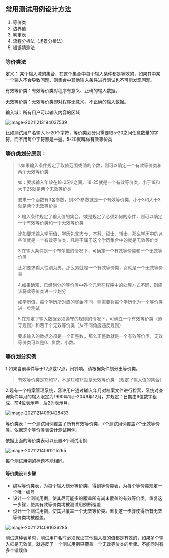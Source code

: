 ## 常用测试用例设计方法

1. 等价类
2. 边界值
3. 判定表
4. 流程分析法（场景分析法）
5. 错误猜测法

### 等价类法

定义： 某个输入域的集合，在这个集合中每个输入条件都是等效的，如果其中某一个输入不会导致问题，则集合中其他输入条件进行测试也不可能发现问题。

有效等价类：有效等价类对程序有意义、正确的输入数据。

无效等价类：无效等价类即对程序无意义、不正确的输入数据。

输入域：所有用户可以输入内容的区域

![image-20211213194037539](C:\Users\HP\AppData\Roaming\Typora\typora-user-images\image-20211213194037539.png)

比如测试用户名输入 5-20个字符，等价类划分只需要取5-20之间任意数量的字符，而不用每个字符都是一遍。5-20就叫做有效等价类

### 等价类划分原则：

> 1.如果输入条件规定了取值范围或值的个数，则可以确定一个有效等价类和两个无效等价类
>
> ​	如：要求输入年龄在18-25岁之间，18-25就是一个有效等价类，小于18和大于25就是两个无效等价类
>
> ​	要求一个函数有3各参数，则3个参数就是一个有效等价类，小于3和大于3就是两个无效等价类
>
> 2.输入条件规定了输入值的集合，或是规定了必须如何的条件，则可以确定一个有效等价类和一个无效等价类
>
> ​	比如要求输入学历值，学历包含大专、本科、硕士、博士，那么学历中的这些值就是一个有效等价类，凡是不属于这个学历集合中的就是无效等价类
>
> 3.在输入条件是一个布尔值的情况下，可确定一个有效等价类和一个无效等价类
>
> ​	比如要求输入性别为男，那么男就是一个有效等价类，女就是一个无效等价类
>
> 4.如果确知，已经划分的等价类中各个元素在程序中的处理方式不同，则应该将此等价类进一步划分
>
> ​	如学历值，每个学历所对应的奖金不同，则需要将每个学历化为一个等价类进一步测试
>
> 5.在规定了输入数据必须遵守的规则的情况下，可确立一个有效等价类（遵守规则）和若干个无效等价类（从不同角度违反规则）
>
> ​	要求输入的数据必须是一个正整数，那么正整数就是一个有效等价类，无效等价类可以是0、负数，小数。

### 等价划分实例

1.如果当前事件等于12点或17点，闹铃响。请根据条件划分出等价类。

> 有效等价类是12和17，不是12和17就是无效等价类 （规定了输入值的集合）

2.现有一个档案管理系统，容许用户通过输入年月对档案文件进行检索，系统对查询条件年月的输入限定为1990年1月~2049年12月，并规定：日期由6位数字组成，前4位表示年，后2为表示月。

![image-20211214090428433](C:\Users\HP\AppData\Roaming\Typora\typora-user-images\image-20211214090428433.png)

等价类表：一个测试用例覆盖了所有有效等价类，7个测试用例覆盖7个无效等价类。依据这个等价类表设计测试用例。

依据上面的等价类表可以设置8个测试用例

![image-20211214091215265](C:\Users\HP\AppData\Roaming\Typora\typora-user-images\image-20211214091215265.png)

每个测试用例的标题不能相同。

#### 等价类设计步骤

- 编写等价类表，为每个输入划分等价类，得到等价类表，为每个等价类规定一个唯一编号
- 设计一个测试用例，使其尽可能多的覆盖所有尚未覆盖的有效等价类。重复这一步骤，使其有效等价类均被测试用例所覆盖
- 设计一个测试用例，使其只覆盖一个无效等价类。重复这一步骤使得所有无效等价类均被覆盖。

![image-20211214091636285](C:\Users\HP\AppData\Roaming\Typora\typora-user-images\image-20211214091636285.png)

测试这种表单时，测试用户名时必须保证其他输入框的值都是有效的，如果多个输入框是无效值，就违反了一个测试用例只覆盖一个无效等价类的步骤。不能同时有多个错误值

